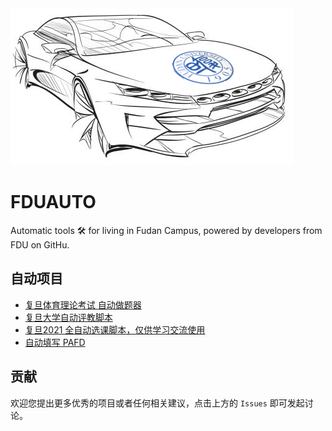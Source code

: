 <img src="./icon.png">

# FDUAUTO

Automatic tools 🛠 for living in Fudan Campus, powered by developers from FDU on GitHu.

## 自动项目

- [复旦体育理论考试 自动做题器](https://github.com/KevinWang15/fdty)
- [复旦大学自动评教脚本](https://github.com/hohboy/Fudan_pingjiao)
- [复旦2021 全自动选课脚本，仅供学习交流使用](https://github.com/ZiYang-xie/FduCourseSelector)
- [自动填写 PAFD](https://github.com/FDUCSLG/pafd-automated)

## 贡献

欢迎您提出更多优秀的项目或者任何相关建议，点击上方的 `Issues` 即可发起讨论。
